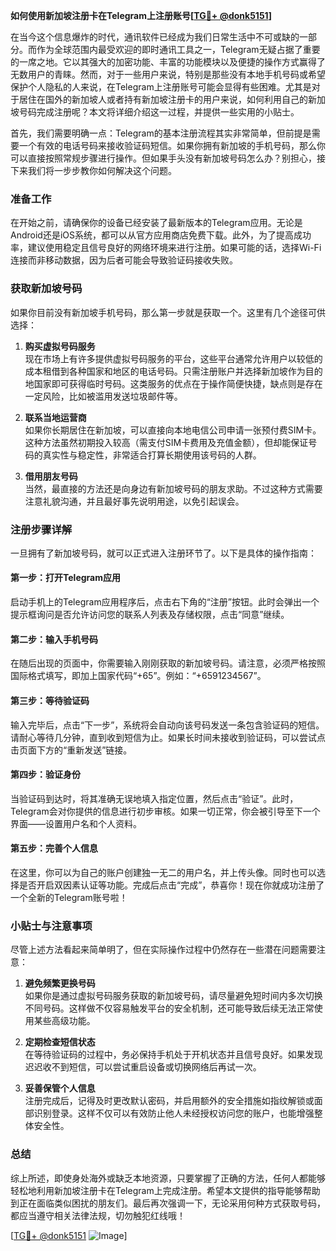 **如何使用新加坡注册卡在Telegram上注册账号[[TG💪+ @donk5151](https://t.me/s/donk5151)]**

在当今这个信息爆炸的时代，通讯软件已经成为我们日常生活中不可或缺的一部分。而作为全球范围内最受欢迎的即时通讯工具之一，Telegram无疑占据了重要的一席之地。它以其强大的加密功能、丰富的功能模块以及便捷的操作方式赢得了无数用户的青睐。然而，对于一些用户来说，特别是那些没有本地手机号码或希望保护个人隐私的人来说，在Telegram上注册账号可能会显得有些困难。尤其是对于居住在国外的新加坡人或者持有新加坡注册卡的用户来说，如何利用自己的新加坡号码完成注册呢？本文将详细介绍这一过程，并提供一些实用的小贴士。

首先，我们需要明确一点：Telegram的基本注册流程其实非常简单，但前提是需要一个有效的电话号码来接收验证码短信。如果你拥有新加坡的手机号码，那么你可以直接按照常规步骤进行操作。但如果手头没有新加坡号码怎么办？别担心，接下来我们将一步步教你如何解决这个问题。

### 准备工作

在开始之前，请确保你的设备已经安装了最新版本的Telegram应用。无论是Android还是iOS系统，都可以从官方应用商店免费下载。此外，为了提高成功率，建议使用稳定且信号良好的网络环境来进行注册。如果可能的话，选择Wi-Fi连接而非移动数据，因为后者可能会导致验证码接收失败。

### 获取新加坡号码

如果你目前没有新加坡手机号码，那么第一步就是获取一个。这里有几个途径可供选择：

1. **购买虚拟号码服务**  
   现在市场上有许多提供虚拟号码服务的平台，这些平台通常允许用户以较低的成本租借到各种国家和地区的电话号码。只需注册账户并选择新加坡作为目的地国家即可获得临时号码。这类服务的优点在于操作简便快捷，缺点则是存在一定风险，比如被滥用发送垃圾邮件等。

2. **联系当地运营商**  
   如果你长期居住在新加坡，可以直接向本地电信公司申请一张预付费SIM卡。这种方法虽然初期投入较高（需支付SIM卡费用及充值金额），但却能保证号码的真实性与稳定性，非常适合打算长期使用该号码的人群。

3. **借用朋友号码**  
   当然，最直接的方法还是向身边有新加坡号码的朋友求助。不过这种方式需要注意礼貌沟通，并且最好事先说明用途，以免引起误会。

### 注册步骤详解

一旦拥有了新加坡号码，就可以正式进入注册环节了。以下是具体的操作指南：

#### 第一步：打开Telegram应用
启动手机上的Telegram应用程序后，点击右下角的“注册”按钮。此时会弹出一个提示框询问是否允许访问您的联系人列表及存储权限，点击“同意”继续。

#### 第二步：输入手机号码
在随后出现的页面中，你需要输入刚刚获取的新加坡号码。请注意，必须严格按照国际格式填写，即加上国家代码“+65”。例如：“+6591234567”。

#### 第三步：等待验证码
输入完毕后，点击“下一步”，系统将会自动向该号码发送一条包含验证码的短信。请耐心等待几分钟，直到收到短信为止。如果长时间未接收到验证码，可以尝试点击页面下方的“重新发送”链接。

#### 第四步：验证身份
当验证码到达时，将其准确无误地填入指定位置，然后点击“验证”。此时，Telegram会对你提供的信息进行初步审核。如果一切正常，你会被引导至下一个界面——设置用户名和个人资料。

#### 第五步：完善个人信息
在这里，你可以为自己的账户创建独一无二的用户名，并上传头像。同时也可以选择是否开启双因素认证等功能。完成后点击“完成”，恭喜你！现在你就成功注册了一个全新的Telegram账号啦！

### 小贴士与注意事项

尽管上述方法看起来简单明了，但在实际操作过程中仍然存在一些潜在问题需要注意：

1. **避免频繁更换号码**  
   如果你是通过虚拟号码服务获取的新加坡号码，请尽量避免短时间内多次切换不同号码。这样做不仅容易触发平台的安全机制，还可能导致后续无法正常使用某些高级功能。

2. **定期检查短信状态**  
   在等待验证码的过程中，务必保持手机处于开机状态并且信号良好。如果发现迟迟收不到短信，可以尝试重启设备或切换网络后再试一次。

3. **妥善保管个人信息**  
   注册完成后，记得及时更改默认密码，并启用额外的安全措施如指纹解锁或面部识别登录。这样不仅可以有效防止他人未经授权访问您的账户，也能增强整体安全性。

### 总结

综上所述，即使身处海外或缺乏本地资源，只要掌握了正确的方法，任何人都能够轻松地利用新加坡注册卡在Telegram上完成注册。希望本文提供的指导能够帮助到正在面临类似困扰的朋友们。最后再次强调一下，无论采用何种方式获取号码，都应当遵守相关法律法规，切勿触犯红线哦！

[[TG💪+ @donk5151](https://t.me/s/donk5151) ![Image](https://i.postimg.cc/rwNCRYN7/Snipaste-2025-04-30-17-27-05.png)]